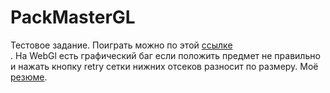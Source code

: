 # PackMasterGL
Тестовое задание. Поиграть можно по этой [ссылке](https://lichinkakote.github.io/PackMasterGL)<br/>. На WebGl есть графический баг если положить предмет не правильно и нажать кнопку retry сетки нижних отсеков разносит по размеру.
Моё [резюме](https://drive.google.com/file/d/12gGR8jPfaJ0aoyJ1i53fcblFIbXFiZwL/view?usp=sharing).
